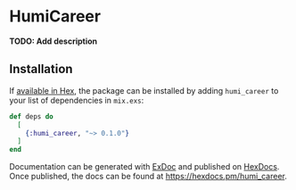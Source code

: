# HumiCareer

**TODO: Add description**

## Installation

If [available in Hex](https://hex.pm/docs/publish), the package can be installed
by adding `humi_career` to your list of dependencies in `mix.exs`:

```elixir
def deps do
  [
    {:humi_career, "~> 0.1.0"}
  ]
end
```

Documentation can be generated with [ExDoc](https://github.com/elixir-lang/ex_doc)
and published on [HexDocs](https://hexdocs.pm). Once published, the docs can
be found at <https://hexdocs.pm/humi_career>.

